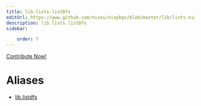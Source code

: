 ```yaml
---
title: lib.lists.listDfs
editUrl: https://www.github.com/nixos/nixpkgs/blob/master/lib/lists.nix#L681C13
description: lib.lists.listDfs
sidebar:

    order: 7
---
```


<a href="https://www.github.com/nixos/nixpkgs/blob/master/lib/lists.nix#L681C13">Contribute Now!</a>


# Aliases

- [lib.listdfs](/nix-doc-comments/reference/lib/lib-listdfs)


